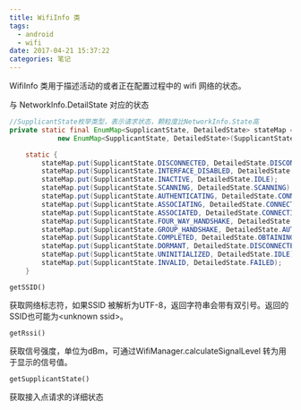 ```yaml
---
title: WifiInfo 类
tags:
  - android
  - wifi
date: 2017-04-21 15:37:22
categories: 笔记
---
```


WifiInfo 类用于描述活动的或者正在配置过程中的 wifi 网络的状态。

与 NetworkInfo.DetailState 对应的状态

```java
//SupplicantState枚举类型，表示请求状态，颗粒度比NetworkInfo.State高    
private static final EnumMap<SupplicantState, DetailedState> stateMap =
            new EnumMap<SupplicantState, DetailedState>(SupplicantState.class);

    static {
        stateMap.put(SupplicantState.DISCONNECTED, DetailedState.DISCONNECTED);
        stateMap.put(SupplicantState.INTERFACE_DISABLED, DetailedState.DISCONNECTED);
        stateMap.put(SupplicantState.INACTIVE, DetailedState.IDLE);
        stateMap.put(SupplicantState.SCANNING, DetailedState.SCANNING);
        stateMap.put(SupplicantState.AUTHENTICATING, DetailedState.CONNECTING);
        stateMap.put(SupplicantState.ASSOCIATING, DetailedState.CONNECTING);
        stateMap.put(SupplicantState.ASSOCIATED, DetailedState.CONNECTING);
        stateMap.put(SupplicantState.FOUR_WAY_HANDSHAKE, DetailedState.AUTHENTICATING);
        stateMap.put(SupplicantState.GROUP_HANDSHAKE, DetailedState.AUTHENTICATING);
        stateMap.put(SupplicantState.COMPLETED, DetailedState.OBTAINING_IPADDR);
        stateMap.put(SupplicantState.DORMANT, DetailedState.DISCONNECTED);
        stateMap.put(SupplicantState.UNINITIALIZED, DetailedState.IDLE);
        stateMap.put(SupplicantState.INVALID, DetailedState.FAILED);
    }
```



`getSSID()`

获取网络标志符，如果SSID 被解析为UTF-8，返回字符串会带有双引号。返回的SSID也可能为\<unknown ssid\>。

`getRssi()`

获取信号强度，单位为dBm，可通过WifiManager.calculateSignalLevel 转为用于显示的信号值。

`getSupplicantState()`

获取接入点请求的详细状态
















